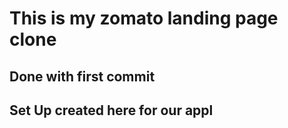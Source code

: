 # This is my zomato landing page clone

## Done with first commit

## Set Up created here for our appl